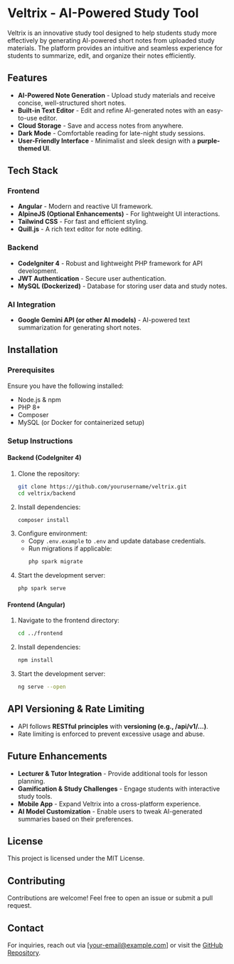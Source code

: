 # Veltrix - AI-Powered Study Tool

Veltrix is an innovative study tool designed to help students study more effectively by generating AI-powered short notes from uploaded study materials. The platform provides an intuitive and seamless experience for students to summarize, edit, and organize their notes efficiently.

## Features

- **AI-Powered Note Generation** - Upload study materials and receive concise, well-structured short notes.
- **Built-in Text Editor** - Edit and refine AI-generated notes with an easy-to-use editor.
- **Cloud Storage** - Save and access notes from anywhere.
- **Dark Mode** - Comfortable reading for late-night study sessions.
- **User-Friendly Interface** - Minimalist and sleek design with a **purple-themed UI**.

## Tech Stack

### Frontend

- **Angular** - Modern and reactive UI framework.
- **AlpineJS (Optional Enhancements)** - For lightweight UI interactions.
- **Tailwind CSS** - For fast and efficient styling.
- **Quill.js** - A rich text editor for note editing.

### Backend

- **CodeIgniter 4** - Robust and lightweight PHP framework for API development.
- **JWT Authentication** - Secure user authentication.
- **MySQL (Dockerized)** - Database for storing user data and study notes.

### AI Integration

- **Google Gemini API (or other AI models)** - AI-powered text summarization for generating short notes.

## Installation

### Prerequisites

Ensure you have the following installed:

- Node.js & npm
- PHP 8+
- Composer
- MySQL (or Docker for containerized setup)

### Setup Instructions

#### Backend (CodeIgniter 4)

1. Clone the repository:
   ```bash
   git clone https://github.com/yourusername/veltrix.git
   cd veltrix/backend
   ```
2. Install dependencies:
   ```bash
   composer install
   ```
3. Configure environment:
   - Copy `.env.example` to `.env` and update database credentials.
   - Run migrations if applicable:
     ```bash
     php spark migrate
     ```
4. Start the development server:
   ```bash
   php spark serve
   ```

#### Frontend (Angular)

1. Navigate to the frontend directory:
   ```bash
   cd ../frontend
   ```
2. Install dependencies:
   ```bash
   npm install
   ```
3. Start the development server:
   ```bash
   ng serve --open
   ```

## API Versioning & Rate Limiting

- API follows **RESTful principles** with **versioning (e.g., /api/v1/...)**.
- Rate limiting is enforced to prevent excessive usage and abuse.

## Future Enhancements

- **Lecturer & Tutor Integration** - Provide additional tools for lesson planning.
- **Gamification & Study Challenges** - Engage students with interactive study tools.
- **Mobile App** - Expand Veltrix into a cross-platform experience.
- **AI Model Customization** - Enable users to tweak AI-generated summaries based on their preferences.

## License

This project is licensed under the MIT License.

## Contributing

Contributions are welcome! Feel free to open an issue or submit a pull request.

## Contact

For inquiries, reach out via [your-email@example.com] or visit the [GitHub Repository](https://github.com/yourusername/veltrix).
